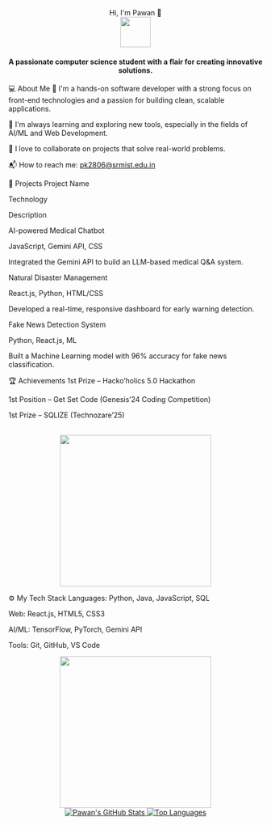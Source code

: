 <div align="center">Hi, I'm Pawan 👋</div>
<div align="center">
<img src="https://media.giphy.com/media/M9gbBd9nbDrOTu1Mqx/giphy.gif" width="60"/>
<h4 align="center">A passionate computer science student with a flair for creating innovative solutions.</h4>
</div>

💻 About Me
🔭 I'm a hands-on software developer with a strong focus on front-end technologies and a passion for building clean, scalable applications.

🌱 I'm always learning and exploring new tools, especially in the fields of AI/ML and Web Development.

👯 I love to collaborate on projects that solve real-world problems.

📬 How to reach me: pk2806@srmist.edu.in

🚀 Projects
Project Name

Technology

Description

AI-powered Medical Chatbot

JavaScript, Gemini API, CSS

Integrated the Gemini API to build an LLM-based medical Q&A system.

Natural Disaster Management

React.js, Python, HTML/CSS

Developed a real-time, responsive dashboard for early warning detection.

Fake News Detection System

Python, React.js, ML

Built a Machine Learning model with 96% accuracy for fake news classification.

🏆 Achievements
1st Prize – Hacko’holics 5.0 Hackathon

1st Position – Get Set Code (Genesis’24 Coding Competition)

1st Prize – SQLIZE (Technozare’25)

<br/>

<div align="center">
<img src="https://media.giphy.com/media/qgM4XyYq08L3Q1B0L1/giphy.gif" width="300"/>
</div>

⚙️ My Tech Stack
Languages: Python, Java, JavaScript, SQL

Web: React.js, HTML5, CSS3

AI/ML: TensorFlow, PyTorch, Gemini API

Tools: Git, GitHub, VS Code

<div align="center">
<img src="https://media.giphy.com/media/3o7WTqU4S8qjYwz6yS/giphy.gif" width="300"/>
</div>

<div align="center">
<a href="https://github.com/Pawankumarhr">
<img src="https://github-readme-stats.vercel.app/api?username=Pawankumarhr&show_icons=true&theme=vision-friendly-dark" alt="Pawan's GitHub Stats"/>
</a>
<a href="https://github.com/Pawankumarhr">
<img src="https://github-readme-stats.vercel.app/api/top-langs/?username=Pawankumarhr&layout=compact&theme=vision-friendly-dark" alt="Top Languages"/>
</a>
</div>
